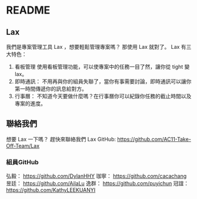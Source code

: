 # README

## Lax
我們是專案管理工具 Lax ，想要輕鬆管理專案嗎？
那使用 Lax 就對了。
Lax 有三大特色：
1. 看板管理
  使用看板管理功能，可以使專案中的任務一目了然，讓你從 tight 變 lax。
2. 即時通訊：
  不用再與你的組員失聯了，當你有事需要討論，即時通訊可以讓你第一時間傳遞你的訊息給對方。
3. 行事曆：
  不知道今天要做什麼嗎？在行事曆你可以紀錄你任務的截止時間以及專案的進度。

## 聯絡我們
想要 Lax 一下嗎？
趕快來聯絡我們
Lax GitHub: https://github.com/AC11-Take-Off-Team/Lax

### 組員GitHub
弘毅： https://github.com/DylanHHY
珈寧： https://github.com/cacachang
昱廷： https://github.com/AilaLu
逸群： https://github.com/puyichun
冠誼： https://github.com/KathyLEEKUANYI